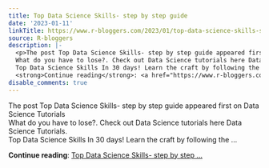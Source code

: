 ```yaml
---
title: Top Data Science Skills- step by step guide
date: '2023-01-11'
linkTitle: https://www.r-bloggers.com/2023/01/top-data-science-skills-step-by-step-guide/
source: R-bloggers
description: |-
  <p>The post Top Data Science Skills- step by step guide appeared first on Data Science Tutorials<br />
  What do you have to lose?. Check out Data Science tutorials here Data Science Tutorials.<br />
  Top Data Science Skills In 30 days! Learn the craft by following the ...</p>
  <strong>Continue reading</strong>: <a href="https://www.r-bloggers.com/2023/01/top-data-science-skills-step-by-step-guide/">Top Data Science Skills- step by step ...
disable_comments: true
---
```

<p>The post Top Data Science Skills- step by step guide appeared first on Data Science Tutorials<br />
What do you have to lose?. Check out Data Science tutorials here Data Science Tutorials.<br />
Top Data Science Skills In 30 days! Learn the craft by following the ...</p>
<strong>Continue reading</strong>: <a href="https://www.r-bloggers.com/2023/01/top-data-science-skills-step-by-step-guide/">Top Data Science Skills- step by step ...